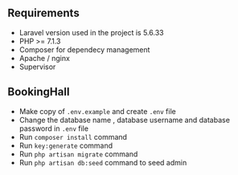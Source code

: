 ## Requirements
- Laravel version used in the project is 5.6.33
- PHP >= 7.1.3
- Composer for dependecy management
- Apache / nginx 
- Supervisor

## BookingHall 

- Make copy of `.env.example` and create `.env` file
- Change the database name , database username and database password in `.env` file
- Run `composer install` command
- Run `key:generate` command
- Run `php artisan migrate` command
- Run `php artisan db:seed` command to seed admin 

